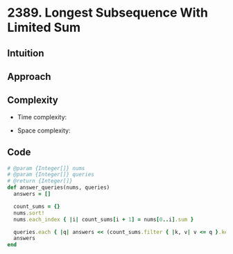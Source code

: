 # 2389. Longest Subsequence With Limited Sum

## Intuition

## Approach
<!-- Describe your approach to solving the problem. -->

## Complexity

- Time complexity:
<!-- Add your time complexity here, e.g. $$O(n)$$ -->

- Space complexity:
<!-- Add your space complexity here, e.g. $$O(n)$$ -->

## Code

```ruby
# @param {Integer[]} nums
# @param {Integer[]} queries
# @return {Integer[]}
def answer_queries(nums, queries)
  answers = []

  count_sums = {}
  nums.sort!
  nums.each_index { |i| count_sums[i + 1] = nums[0..i].sum }

  queries.each { |q| answers << (count_sums.filter { |k, v| v <= q }.keys.max || 0) }
  answers
end
```
